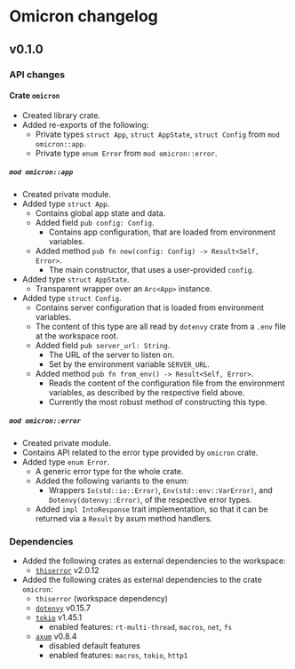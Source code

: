 # Omicron changelog

## v0.1.0

### API changes

#### Crate `omicron`
* Created library crate.
* Added re-exports of the following:
    * Private types `struct App`, `struct AppState`, `struct Config` from `mod omicron::app`.
    * Private type `enum Error` from `mod omicron::error`.

##### `mod omicron::app`
* Created private module.
* Added type `struct App`.
    * Contains global app state and data.
    * Added field `pub config: Config`.
        * Contains app configuration, that are loaded from environment variables.
    * Added method `pub fn new(config: Config) -> Result<Self, Error>`.
        * The main constructor, that uses a user-provided `config`.
* Added type `struct AppState`.
    * Transparent wrapper over an `Arc<App>` instance.
* Added type `struct Config`.
    * Contains server configuration that is loaded from environment variables.
    * The content of this type are all read by `dotenvy` crate from a `.env` file at the workspace root.
    * Added field `pub server_url: String`.
        * The URL of the server to listen on.
        * Set by the environment variable `SERVER_URL`.
    * Added method `pub fn from_env() -> Result<Self, Error>`.
        * Reads the content of the configuration file from the environment variables, as described by the respective field above.
        * Currently the most robust method of constructing this type.

##### `mod omicron::error`
* Created private module.
* Contains API related to the error type provided by `omicron` crate.
* Added type `enum Error`.
    * A generic error type for the whole crate.
    * Added the following variants to the enum:
        * Wrappers `Io(std::io::Error)`, `Env(std::env::VarError)`, and `Dotenvy(dotenvy::Error)`, of the respective error types.
    * Added `impl IntoResponse` trait implementation, so that it can be returned via a `Result` by axum method handlers.

### Dependencies

* Added the following crates as external dependencies to the workspace:
    * [`thiserror`](https://docs.rs/crate/thiserror/2.0.12) v2.0.12
* Added the following crates as external dependencies to the crate `omicron`:
    * `thiserror` (workspace dependency)
    * [`dotenvy`](https://docs.rs/crate/dotenvy/0.15.7) v0.15.7
    * [`tokio`](https://docs.rs/crate/tokio/1.45.1) v1.45.1
        * enabled features: `rt-multi-thread`, `macros`, `net`, `fs`
    * [`axum`](https://docs.rs/crate/axum/0.8.4) v0.8.4
        * disabled default features
        * enabled features: `macros`, `tokio`, `http1`
